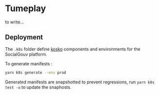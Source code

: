 # Tumeplay

to write...

## Deployment

The `.k8s` folder define [kosko](https://kosko.dev) components and environments for the SocialGouv platform.

To generate manifests :

```sh
yarn k8s generate --env prod
```

Generated manifests are snapshotted to prevent regressions, run `yarn k8s test -u` to update the snaphosts.
